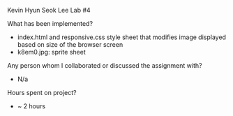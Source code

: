 Kevin Hyun Seok Lee
Lab #4

What has been implemented?
- index.html and responsive.css style sheet that modifies image displayed based on size of the browser screen
- k8em0.jpg: sprite sheet

Any person whom I collaborated or discussed the assignment with?
- N/a

Hours spent on project?
- ~ 2 hours